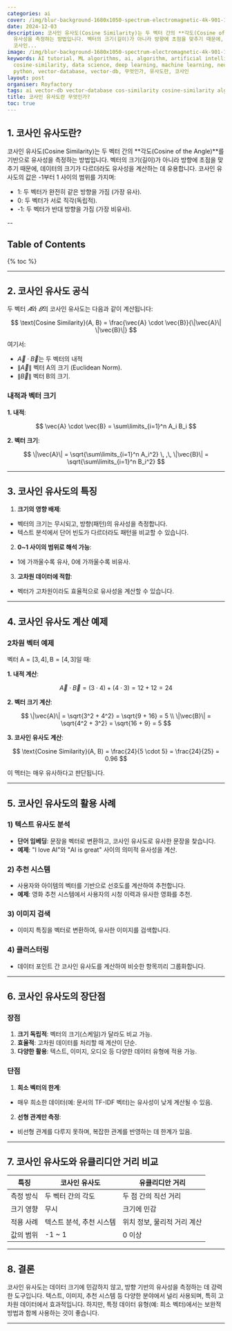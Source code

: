 ```yaml
---
categories: ai
cover: /img/blur-background-1680x1050-spectrum-electromagnetic-4k-901-1.jpg
date: 2024-12-03
description: 코사인 유사도(Cosine Similarity)는 두 벡터 간의 **각도(Cosine of the Angle)**를 기반으로
  유사성을 측정하는 방법입니다. 벡터의 크기(길이)가 아니라 방향에 초점을 맞추기 때문에, 데이터의 크기가 다르더라도 유사성을 계산하는 데 유용합니다.
  코사인...
image: /img/blur-background-1680x1050-spectrum-electromagnetic-4k-901-1.jpg
keywords: AI tutorial, ML algorithms, ai, algorithm, artificial intelligence, cos-similarity,
  cosine-similarity, data science, deep learning, machine learning, neural networks,
  python, vector-database, vector-db, 무엇인가, 유사도란, 코사인
layout: post
organiser: Royfactory
tags: ai vector-db vector-database cos-similarity cosine-similarity algorithm
title: 코사인 유사도란 무엇인가?
toc: true
---
```


## 1. 코사인 유사도란?
코사인 유사도(Cosine Similarity)는 두 벡터 간의 **각도(Cosine of the Angle)**를 기반으로 유사성을 측정하는 방법입니다. 벡터의 크기(길이)가 아니라 방향에 초점을 맞추기 때문에, 데이터의 크기가 다르더라도 유사성을 계산하는 데 유용합니다.
코사인 유사도의 값은 -1부터 1 사이의 범위를 가지며:
- 1: 두 벡터가 완전히 같은 방향을 가짐 (가장 유사).
- 0: 두 벡터가 서로 직각(독립적).
- -1: 두 벡터가 반대 방향을 가짐 (가장 비유사).

--
## Table of Contents

{% toc %}

---


## 2. 코사인 유사도 공식
두 벡터 $𝐴$와 $𝐵$의 코사인 유사도는 다음과 같이 계산됩니다:

$$
\text{Cosine Similarity}(A, B) = \frac{\vec{A} \cdot \vec{B}}{\|\vec{A}\| \|\vec{B}\|}
$$

여기서:
- $\vec{A} \cdot \vec{B}$는 두 벡터의 내적
- $\|\vec{A}\|$ 벡터 $\text{A}$의 크기 (Euclidean Norm).
- $\|\vec{B}\|$ 벡터 $\text{B}$의 크기.

### 내적과 벡터 크기
**1. 내적**:

$$
\vec{A} \cdot \vec{B} = \sum\limits_{i=1}^n A_i B_i
$$

**2. 벡터 크기**:

$$
\|\vec{A}\| = \sqrt{\sum\limits_{i=1}^n A_i^2} \, ,\, \|\vec{B}\| = \sqrt{\sum\limits_{i=1}^n B_i^2}
$$

---

## 3. 코사인 유사도의 특징
1. **크기의 영향 배제**:
  - 벡터의 크기는 무시되고, 방향(패턴)의 유사성을 측정합니다.
  - 텍스트 분석에서 단어 빈도가 다르더라도 패턴을 비교할 수 있습니다.
2. **0~1 사이의 범위로 해석 가능**:
  - $\text{1}$에 가까울수록 유사, $\text{0}$에 가까울수록 비유사.
3. **고차원 데이터에 적합**:
  - 벡터가 고차원이라도 효율적으로 유사성을 계산할 수 있습니다.

---

## 4. 코사인 유사도 계산 예제
### 2차원 벡터 예제
벡터 $\text{A} = [3, 4], \text{B} = [4, 3]$일 때:

**1. 내적 계산**:

$$
\vec{A} \cdot \vec{B} = (3 \cdot 4) + (4 \cdot 3) = 12 + 12 = 24
$$


**2. 벡터 크기 계산**:

$$
\|\vec{A}\| = \sqrt{3^2 + 4^2} = \sqrt{9 + 16} = 5
\\
\|\vec{B}\| = \sqrt{4^2 + 3^2} = \sqrt{16 + 9} = 5
$$

**3. 코사인 유사도 계산**:

$$
\text{Cosine Similarity}(A, B) = \frac{24}{5 \cdot 5} = \frac{24}{25} = 0.96
$$

이 멕터는 매우 유사하다고 판단됩니다.

---

## 5. 코사인 유사도의 활용 사례
### 1) 텍스트 유사도 분석
- **단어 임베딩**: 문장을 벡터로 변환하고, 코사인 유사도로 유사한 문장을 찾습니다.
- **예제**: "I love AI"와 "AI is great" 사이의 의미적 유사성을 계산.
### 2) 추천 시스템
- 사용자와 아이템의 벡터를 기반으로 선호도를 계산하여 추천합니다.
- **예제**: 영화 추천 시스템에서 사용자의 시청 이력과 유사한 영화를 추천.
### 3) 이미지 검색
- 이미지 특징을 벡터로 변환하여, 유사한 이미지를 검색합니다.
### 4) 클러스터링
- 데이터 포인트 간 코사인 유사도를 계산하여 비슷한 항목끼리 그룹화합니다.

---

## 6. 코사인 유사도의 장단점
### 장점
1. **크기 독립적**: 벡터의 크기(스케일)가 달라도 비교 가능.
2. **효율적**: 고차원 데이터를 처리할 때 계산이 단순.
3. **다양한 활용**: 텍스트, 이미지, 오디오 등 다양한 데이터 유형에 적용 가능.

### 단점
1. **희소 벡터의 한계**:
  - 매우 희소한 데이터(예: 문서의 TF-IDF 벡터)는 유사성이 낮게 계산될 수 있음.
2. **선형 관계만 측정**:
  - 비선형 관계를 다루지 못하며, 복잡한 관계를 반영하는 데 한계가 있음.

---

## 7. 코사인 유사도와 유클리디안 거리 비교

|특징|코사인 유사도|유클리디안 거리|
|---|------|-----|
|측정 방식|두 벡터 간의 각도|두 점 간의 직선 거리|
|크기 영향|무시|크기에 민감|
|적용 사례|텍스트 분석, 추천 시스템|위치 정보, 물리적 거리 계산|
|값의 범위|-1 ~ 1|0 이상|

---

## 8. 결론
코사인 유사도는 데이터 크기에 민감하지 않고, 방향 기반의 유사성을 측정하는 데 강력한 도구입니다. 텍스트, 이미지, 추천 시스템 등 다양한 분야에서 널리 사용되며, 특히 고차원 데이터에서 효과적입니다. 하지만, 특정 데이터 유형(예: 희소 벡터)에서는 보완적 방법과 함께 사용하는 것이 좋습니다.

---

